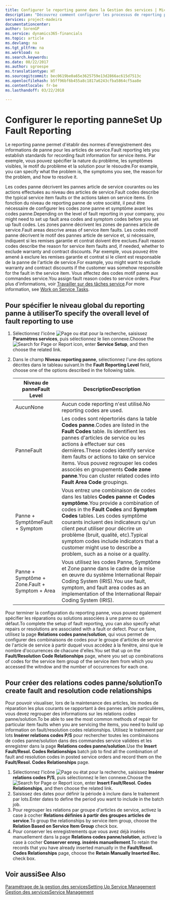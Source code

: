 ```yaml
---
title: Configurer le reporting panne dans la Gestion des services | Microsoft Docs
description: "Découvrez comment configurer les processus de reporting panne."
services: project-madeira
documentationcenter: 
author: SorenGP
ms.service: dynamics365-financials
ms.topic: article
ms.devlang: na
ms.tgt_pltfrm: na
ms.workload: na
ms.search.keywords: 
ms.date: 08/22/2017
ms.author: sgroespe
ms.translationtype: HT
ms.sourcegitcommit: bec0619be0a65e3625759e13d2866ac615d7513c
ms.openlocfilehash: b5ff96bf6b455a8c1817a6243cfba5864cf5aa8e
ms.contentlocale: fr-be
ms.lasthandoff: 03/22/2018

---
```


# <a name="set-up-fault-reporting"></a><span data-ttu-id="aa082-103">Configurer le reporting panne</span><span class="sxs-lookup"><span data-stu-id="aa082-103">Set Up Fault Reporting</span></span>
<span data-ttu-id="aa082-104">Le reporting panne permet d'établir des normes d'enregistrement des informations de panne pour les articles de service.</span><span class="sxs-lookup"><span data-stu-id="aa082-104">Fault reporting lets you establish standards for recording fault information for service items.</span></span> <span data-ttu-id="aa082-105">Par exemple, vous pouvez spécifier la nature du problème, les symptômes visibles, le motif du problème et la solution pour le résoudre.</span><span class="sxs-lookup"><span data-stu-id="aa082-105">For example, you can specify what the problem is, the symptoms you see, the reason for the problem, and how to resolve it.</span></span>  

<span data-ttu-id="aa082-106">Les codes panne décrivent les pannes article de service courantes ou les actions effectuées au niveau des articles de service.</span><span class="sxs-lookup"><span data-stu-id="aa082-106">Fault codes describe the typical service item faults or the actions taken on service items.</span></span> <span data-ttu-id="aa082-107">En fonction du niveau de reporting panne de votre société, il peut être nécessaire de configurer les codes zone panne et symptôme avant les codes panne.</span><span class="sxs-lookup"><span data-stu-id="aa082-107">Depending on the level of fault reporting in your company, you might need to set up fault area codes and symptom codes before you set up fault codes.</span></span> <span data-ttu-id="aa082-108">Les zones panne décrivent les zones de pannes article de service.</span><span class="sxs-lookup"><span data-stu-id="aa082-108">Fault areas descrive areas of service item faults.</span></span> <span data-ttu-id="aa082-109">Les codes motif panne décrivent le motif des pannes article de service et, si nécessaire, indiquent si les remises garantie et contrat doivent être exclues.</span><span class="sxs-lookup"><span data-stu-id="aa082-109">Fault reason codes describe the reason for service item faults and, if needed, whether to exclude warranty and contract discounts.</span></span> <span data-ttu-id="aa082-110">Par exemple, vous pouvez être amené à exclure les remises garantie et contrat si le client est responsable de la panne de l'article de service.</span><span class="sxs-lookup"><span data-stu-id="aa082-110">For example, you might want to exclude warranty and contract discounts if the customer was somehow responsible for the fault in the service item.</span></span> <span data-ttu-id="aa082-111">Vous affectez des codes motif panne aux commandes service.</span><span class="sxs-lookup"><span data-stu-id="aa082-111">You assign fault reason codes to service orders.</span></span> <span data-ttu-id="aa082-112">Pour plus d'informations, voir [Travailler sur des tâches service](service-how-to-work-on-service-tasks.md).</span><span class="sxs-lookup"><span data-stu-id="aa082-112">For more information, see [Work on Service Tasks](service-how-to-work-on-service-tasks.md).</span></span>  

## <a name="to-specify-the-overall-level-of-fault-reporting-to-use"></a><span data-ttu-id="aa082-113">Pour spécifier le niveau global du reporting panne à utiliser</span><span class="sxs-lookup"><span data-stu-id="aa082-113">To specify the overall level of fault reporting to use</span></span>
1. <span data-ttu-id="aa082-114">Sélectionnez l'icône ![Page ou état pour la recherche](media/ui-search/search_small.png "Page ou état pour la recherche"), saisissez **Paramètres services**, puis sélectionnez le lien connexe.</span><span class="sxs-lookup"><span data-stu-id="aa082-114">Choose the ![Search for Page or Report](media/ui-search/search_small.png "Search for Page or Report icon") icon, enter **Service Setup**, and then choose the related link.</span></span> 
2. <span data-ttu-id="aa082-115">Dans le champ **Niveau reporting panne**, sélectionnez l'une des options décrites dans le tableau suivant.</span><span class="sxs-lookup"><span data-stu-id="aa082-115">In the **Fault Reporting Level** field, choose one of the options described in the following table.</span></span>  
  
    |<span data-ttu-id="aa082-116">**Niveau de panne**</span><span class="sxs-lookup"><span data-stu-id="aa082-116">**Fault Level**</span></span>|<span data-ttu-id="aa082-117">**Description**</span><span class="sxs-lookup"><span data-stu-id="aa082-117">**Description**</span></span>|  
    |------------|-------------|  
    |<span data-ttu-id="aa082-118">Aucun</span><span class="sxs-lookup"><span data-stu-id="aa082-118">None</span></span> | <span data-ttu-id="aa082-119">Aucun code reporting n'est utilisé.</span><span class="sxs-lookup"><span data-stu-id="aa082-119">No reporting codes are used.</span></span>|  
    |<span data-ttu-id="aa082-120">Panne</span><span class="sxs-lookup"><span data-stu-id="aa082-120">Fault</span></span> | <span data-ttu-id="aa082-121">Les codes sont répertoriés dans la table **Codes panne**.</span><span class="sxs-lookup"><span data-stu-id="aa082-121">Codes are listed in the **Fault Codes** table.</span></span> <span data-ttu-id="aa082-122">Ils identifient les pannes d'articles de service ou les actions à effectuer sur ces dernières.</span><span class="sxs-lookup"><span data-stu-id="aa082-122">These codes identify service item faults or actions to take on service items.</span></span> <span data-ttu-id="aa082-123">Vous pouvez regrouper les codes associés en groupements **Code zone panne**.</span><span class="sxs-lookup"><span data-stu-id="aa082-123">You can cluster related codes into **Fault Area Code** groupings.</span></span>|  
    |<span data-ttu-id="aa082-124">Panne + Symptôme</span><span class="sxs-lookup"><span data-stu-id="aa082-124">Fault + Symptom</span></span> | <span data-ttu-id="aa082-125">Vous entrez une combinaison de codes dans les tables **Codes panne** et **Codes symptôme**.</span><span class="sxs-lookup"><span data-stu-id="aa082-125">You provide a combination of codes in the **Fault Codes** and **Symptom Codes** tables.</span></span> <span data-ttu-id="aa082-126">Les codes symptôme courants incluent des indicateurs qu'un client peut utiliser pour décrire un problème (bruit, qualité, etc).</span><span class="sxs-lookup"><span data-stu-id="aa082-126">Typical symptom codes include indicators that a customer might use to describe a problem, such as a noise or a quality.</span></span>|  
    |<span data-ttu-id="aa082-127">Panne + Symptôme + Zone.</span><span class="sxs-lookup"><span data-stu-id="aa082-127">Fault + Symptom + Area</span></span> | <span data-ttu-id="aa082-128">Vous utilisez les codes Panne, Symptôme et Zone panne dans le cadre de la mise en œuvre du système International Repair Coding System (IRIS).</span><span class="sxs-lookup"><span data-stu-id="aa082-128">You use fault, symptom, and fault area codes as an implementation of the International Repair Coding System (IRIS).</span></span>|  
  
<span data-ttu-id="aa082-129">Pour terminer la configuration du reporting panne, vous pouvez également spécifier les réparations ou solutions associées à une panne ou un défaut.</span><span class="sxs-lookup"><span data-stu-id="aa082-129">To complete the setup of fault reporting, you can also specify what repairs or resolutions are associated with a fault or defect.</span></span> <span data-ttu-id="aa082-130">Pour ce faire, utilisez la page **Relations codes panne/solution**, qui vous permet de configurer des combinaisons de codes pour le groupe d'articles de service de l'article de service à partir duquel vous accédez à la fenêtre, ainsi que le nombre d'occurrences de chacune d'elles.</span><span class="sxs-lookup"><span data-stu-id="aa082-130">You set that up on the **Fault/Resolution Code Relationships** page, where you set up combinations of codes for the service item group of the service item from which you accessed the witndow and the number of occurrences for each one.</span></span>

## <a name="to-create-fault-and-resolution-code-relationships"></a><span data-ttu-id="aa082-131">Pour créer des relations codes panne/solution</span><span class="sxs-lookup"><span data-stu-id="aa082-131">To create fault and resolution code relationships</span></span>
<!--this needs to go in a working with topic-->
<span data-ttu-id="aa082-132">Pour pouvoir visualiser, lors de la maintenance des articles, les modes de réparation les plus courants se rapportant à des pannes article particulières, vous devez regrouper des informations sur les relations codes panne/solution.</span><span class="sxs-lookup"><span data-stu-id="aa082-132">To be able to see the most common methods of repair for particular item faults when you are servicing the items, you need to build up information on fault/resolution codes relationships.</span></span> <span data-ttu-id="aa082-133">Utilisez le traitement par lots **Insérer relations codes P/S** pour rechercher toutes les combinaisons de codes panne/solution dans des commandes service validées et les enregistrer dans la page **Relations codes panne/solution**.</span><span class="sxs-lookup"><span data-stu-id="aa082-133">Use the **Insert Fault/Resol. Codes Relationships** batch job to find all the combination of fault and resolution codes in posted service orders and record them on the **Fault/Resol. Codes Relationships** page.</span></span> 
  
1. <span data-ttu-id="aa082-134">Sélectionnez l'icône ![Page ou état pour la recherche](media/ui-search/search_small.png "Page ou état pour la recherche"), saisissez **Insérer relations codes P/S**, puis sélectionnez le lien connexe.</span><span class="sxs-lookup"><span data-stu-id="aa082-134">Choose the ![Search for Page or Report](media/ui-search/search_small.png "Search for Page or Report icon") icon, enter **Insert Fault/Resol. Codes Relationships**, and then choose the related link.</span></span>  
2. <span data-ttu-id="aa082-135">Saisissez des dates pour définir la période à inclure dans le traitement par lots.</span><span class="sxs-lookup"><span data-stu-id="aa082-135">Enter dates to define the period you want to include in the batch job.</span></span>  
3. <span data-ttu-id="aa082-136">Pour regrouper les relations par groupe d'articles de service, activez la case à cocher **Relations définies à partir des groupes articles de service**.</span><span class="sxs-lookup"><span data-stu-id="aa082-136">To group the relationships by service item group, choose the **Relation Based on Service Item Group** check box.</span></span>  
4. <span data-ttu-id="aa082-137">Pour conserver les enregistrements que vous avez déjà insérés manuellement dans la page **Relations codes panne/solution**, activez la case à cocher **Conserver enreg. insérés manuellement**.</span><span class="sxs-lookup"><span data-stu-id="aa082-137">To retain the records that you have already inserted manually in the **Fault/Resol. Codes Relationships** page, choose the **Retain Manually Inserted Rec.** check box.</span></span>  

## <a name="see-also"></a><span data-ttu-id="aa082-138">Voir aussi</span><span class="sxs-lookup"><span data-stu-id="aa082-138">See Also</span></span>
[<span data-ttu-id="aa082-139">Paramétrage de la gestion des services</span><span class="sxs-lookup"><span data-stu-id="aa082-139">Setting Up Service Management</span></span>](service-setup-service.md)  
[<span data-ttu-id="aa082-140">Gestion des services</span><span class="sxs-lookup"><span data-stu-id="aa082-140">Service Management</span></span>](service-service.md)  

